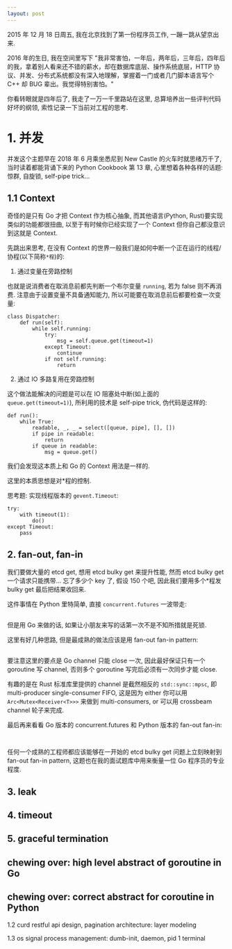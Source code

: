 ```yaml
---
layout: post
---
```


2015 年 12 月 18 日周五, 我在北京找到了第一份程序员工作, 一蹦一跳从望京出来.

2016 年的生日, 我在空间里写下 "我非常害怕，一年后，两年后，三年后，四年后的我，拿着别人看来还不错的薪水，却在数据库底层、操作系统底层，HTTP 协议、并发、分布式系统都没有深入地理解，掌握着一门或者几门脚本语言写个 C++ 却 BUG 辈出。我觉得特别害怕。"

你看转眼就是四年后了, 我走了一万一千里路站在这里, 总算培养出一些评判代码好坏的纲领, 索性记录一下当前对工程的思考.

# 1. 并发

并发这个主题早在 2018 年 6 月乘坐悉尼到 New Castle 的火车时就思绪万千了, 当时读着都能背诵下来的 Python Cookbook 第 13 章, 心里想着各种各样的话题: 惊群, 自旋锁, self-pipe trick...

## 1.1 Context

奇怪的是只有 Go 才把 Context 作为核心抽象, 而其他语言(Python, Rust)要实现类似的功能都很扭曲, 以至于有时候你已经实现了一个 Context 但你自己都没意识到这就是 Context.

先跳出来思考, 在没有 Context 的世界一般我们是如何中断一个正在运行的线程/协程(以下简称`*程`)的:

1. 通过变量在旁路控制

也就是说消费者在取消息前都先判断一个布尔变量 `running`, 若为 false 则不再消费. 注意由于设置变量不具备通知能力, 所以可能要在取消息前后都要检查一次变量:

```
class Dispatcher:
    def run(self):
        while self.running:
            try:
                msg = self.queue.get(timeout=1)
            except Timeout:
                continue
            if not self.running:
                return
```

2. 通过 IO 多路复用在旁路控制

这个做法能解决的问题是可以在 IO 阻塞处中断(如上面的 `queue.get(timeout=1)`), 所利用的技术是 self-pipe trick, 伪代码是这样的:

```
def run():
    while True:
        readable, _, _ = select([queue, pipe], [], [])
        if pipe in readable:
            return
        if queue in readable:
            msg = queue.get()
```

我们会发现这本质上和 Go 的 Context 用法是一样的.

这里的本质思想是对*程的控制.

思考题: 实现线程版本的 `gevent.Timeout`:

```
try:
    with timeout(1):
        do()
except Timeout:
    pass
```

## 2. fan-out, fan-in

我们要做大量的 etcd get, 想用 etcd bulky get 来提升性能, 然而 etcd bulky get 一个请求只能携带... 忘了多少个 key 了, 假设 150 个吧, 因此我们要用多个*程发 bulky get 最后把结果收回来.

这件事情在 Python 里特简单, 直接 `concurrent.futures` 一波带走:

```python
```

但是用 Go 来做的话, 如果让小朋友来写的话第一次不是不知所措就是死锁.

这里有好几种思路, 但是最成熟的做法应该是用 fan-out fan-in pattern:

```go
```

要注意这里的要点是 Go channel 只能 close 一次, 因此最好保证只有一个 goroutine 写 channel, 否则多个 goroutine 写完后必须有一次同步才能 close.

有趣的是在 Rust 标准库里提供的 channel 是截然相反的 `std::sync::mpsc`, 即 multi-producer single-consumer FIFO, 这是因为 either 你可以用 `Arc<Mutex<Receiver<T>>>` 来做到 multi-consumers, or 可以用 crossbeam channel 轮子来完成.

最后再来看看 Go 版本的 concurrent.futures 和 Python 版本的 fan-out fan-in:

```go
```

```python
```

任何一个成熟的工程师都应该能够在一开始的 etcd bulky get 问题上立刻映射到 fan-out fan-in pattern, 这题也在我的面试题库中用来衡量一位 Go 程序员的专业程度.

## 3. leak

## 4. timeout

## 5. graceful termination

## chewing over: high level abstract of goroutine in Go

## chewing over: correct abstract for coroutine in Python

1.2 curd
restful api design, pagination
architecture: layer
modeling

1.3 os
signal
process management: dumb-init, daemon, pid 1
terminal
